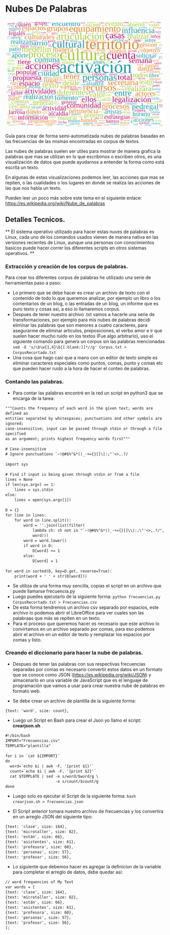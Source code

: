 # Nubes De Palabras

![Nube de Palabras](https://raw.githubusercontent.com/kleper/NubesDePalabras/master/NubePalabras.png)

Guía para crear de forma semi-automatizada nubes de palabras basadas en las frecuencias de las mismas encontradas en corpus de textos.

Las nubes de palabras suelen ser utiles para mostrar de manera grafica la palabras que mas se utilizan en lo que escribimos o escriben otros, es una visualización de datos que puede ayudarnos a entender la forma como está escrita un texto.

En algunas de estas visualizaciones podemos leer, las acciones que mas se repiten, o las cualidades o los lugares en donde se realiza las acciones de las que nos habla un texto.

Pueden leer un poco más sobre este tema en el siguiente enlace: https://es.wikipedia.org/wiki/Nube_de_palabras

## Detalles Tecnicos.

** El sistema operativo utilizado para hacer estas nuves de palabras es Linux, cada uno de los comandos usados vienen de manera nativa en las versiones recientes de Linux, aunque una personas con conocimientos basicos puede hacer correr los diferentes scripts en otros sistemas operativos. **

### Extracción y creación de los corpus de palabras.

Para crear los diferentes corpus de palabras he utilizado una serie de herramientas paso a paso:

* Lo primero que se debe hacer es crear un archivo de texto con el contenido de todo lo que queremos analizar, por ejemplo un libro o los comentarios de un blog, o las entradas de un blog, un informe que es puro texto y cosas asi, a eso lo llamaremos corpus.
* Despues de tener nuestro archivo .txt vamos a hacerle una serie de transformaciones, por ejemplo para mis nubes de palabras decidi eliminar las palabras que son menores a cuatro caracteres, para asegurarme de eliminar articulos, preposiciones, el verbo amor e ir que suelen hacer mucho ruido en los textos (Fue algo arbitrario), uso el siguiente comando para genera un corpus sin las palabras mencionadas `sed -E 's/\b\w{1,4}\b[[:blank:]]*//g' Corpus.txt > CorpusRecortado.txt`
* Una cosa que hago casi que a mano con un editor de texto simple es eliminar caracteres especiales como puntos, comas, punto y comas etc que pueden hacer ruido a la hora de hacer el conteo de palabras.

### Contando las palabras.

* Para contar las palabras encontré en la red un script en python3 que se encarga de la tarea:

```
"""Counts the frequency of each word in the given text; words are defined as
entities separated by whitespaces; punctuations and other symbols are ignored;
case-insensitive; input can be passed through stdin or through a file specified
as an argument; prints highest frequency words first"""

# Case-insensitive
# Ignore punctuations `~!@#$%^&*()_-+={}[]\|:;"'<>,.?/

import sys

# Find if input is being given through stdin or from a file
lines = None
if len(sys.argv) == 1:
    lines = sys.stdin
else:
    lines = open(sys.argv[1])

D = {}
for line in lines:
    for word in line.split():
        word = ''.join(list(filter(
            lambda ch: ch not in "`~!@#$%^&*()_-+={}[]\\|:;\"'<>,.?/",
            word)))
        word = word.lower()
        if word in D:
            D[word] += 1
        else:
            D[word] = 1

for word in sorted(D, key=D.get, reverse=True):
    print(word + ' ' + str(D[word]))
```

* Se utiliza de una forma muy sencilla, copias el script en un archivo que puede llamarse frecuencia.py
* Luego puedes ejecutarlo de la siguiente forma: `python frecuencias.py CorpusRecortado.txt > Frecuencias.csv` 
* De esta forma tendremos un archivo csv separado por espacios, este archivo lo podemos abrir el LibreOffice para ver cuales son las palabraas que más se repiten en un texto.
* Para el proceso que queremos hacer es necesario que este archivo lo convirtamos en un archivo separado por comas, para eso podemos abrir el archivo en un editor de texto y remplazar los espacios por comas y listo.

### Creando el diccionario para hacer la nube de palabras.

* Despues de tener las palabras con sus respectivas frecuencias separadas por comas es necesario convertir estos datos en un formato que se conoce como JSON (https://es.wikipedia.org/wiki/JSON) y almacenarlo en una variable de JavaScript que es el lenguaje de programación que vamos a usar para crear nuestra nube de palabras en formato web.

- Se debe crear un archivo de plantilla de la siguiente forma:

```
{text: 'word', size: count},

```

- Luego un Script en Bash para crear el Json yo llamo el script: **crearjson.sh**

```
#!/bin/bash
IMPORT="Frecuencias.csv"
TEMPLATE="plantilla"

for i in `cat ${IMPORT}`
do 
  word=`echo $i | awk -F, '{print $1}'`
  count=`echo $i | awk -F, '{print $2}'`
  cat $TEMPLATE | sed -e s/word/$word/g \
                      -e s/count/$count/g 
done

```
- Luego solo es ejecutar el Script de la siguiente forma: `bash crearjson.sh > frecuencias.json`

- El Script anterior tomara nuestro archivo de frecuencias y los convertira en un arreglo JSON del siguiente tipo:

```
{text: 'clase', size: 164},
{text: 'microtaller', size: 82},
{text: 'están', size: 66},
{text: 'asistentes', size: 61},
{text: 'profesora', size: 60},
{text: 'personas', size: 57},
{text: 'profesor', size: 56},
```

- Lo siguiente que debemos hacer es agregar la definicion de la variable para completar el arreglo de datos, debe quedar asi:

```
// word frequencies of My Text
var words = [
{text: 'clase', size: 164},
{text: 'microtaller', size: 82},
{text: 'están', size: 66},
{text: 'asistentes', size: 61},
{text: 'profesora', size: 60},
{text: 'personas', size: 57},
{text: 'profesor', size: 56},
];

```
